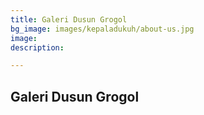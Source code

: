 ```yaml
---
title: Galeri Dusun Grogol
bg_image: images/kepaladukuh/about-us.jpg
image: 
description: 

---
```

## Galeri Dusun Grogol